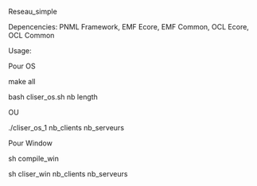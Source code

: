 Reseau_simple

Depencencies: PNML Framework, EMF Ecore, EMF Common, OCL Ecore, OCL Common

Usage:

Pour OS

make all

bash cliser_os.sh nb length

OU

./cliser_os_1 nb_clients nb_serveurs

Pour Window

sh compile_win

sh cliser_win nb_clients nb_serveurs

